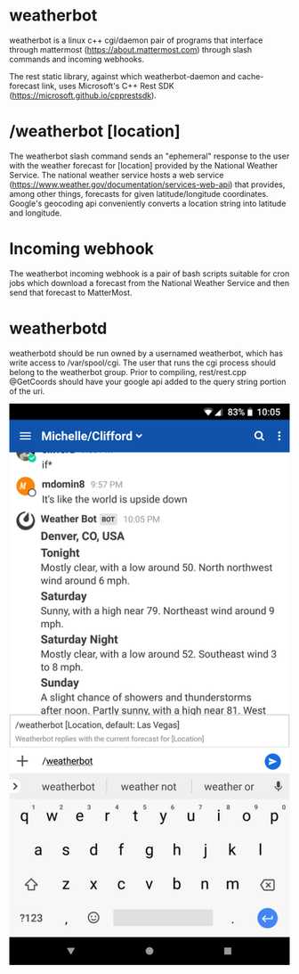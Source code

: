 # weatherbot

weatherbot is a linux c++ cgi/daemon pair of programs that interface through mattermost (https://about.mattermost.com) through slash commands and incoming webhooks.

The rest static library, against which weatherbot-daemon and cache-forecast link, uses Microsoft's C++ Rest SDK (https://microsoft.github.io/cpprestsdk).

# /weatherbot [location]
The weatherbot slash command sends an "ephemeral" response to the user with the weather forecast for [location] provided by the National Weather Service.
The national weather service hosts a web service (https://www.weather.gov/documentation/services-web-api) that provides, among other things, forecasts for given latitude/longitude coordinates.
Google's geocoding api conveniently converts a location string into latitude and longitude.

# Incoming webhook
The weatherbot incoming webhook is a pair of bash scripts suitable for cron jobs which download a forecast from the National Weather Service and then send that forecast to MatterMost.

# weatherbotd
weatherbotd should be run owned by a usernamed weatherbot, which has write access to /var/spool/cgi. The user that runs the cgi process should belong to the weatherbot group. Prior to compiling, rest/rest.cpp @GetCoords should have your google api added to the query string portion of the uri. 

<img src="https://github.com/cburn11/weatherbot/raw/master/Screenshot_20180601-220531.png">
